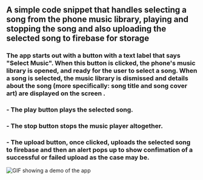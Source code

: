 ## A simple code snippet that handles selecting a song from the phone music library, playing and stopping the song and also uploading the selected song to firebase for storage

### The app starts out with a button with a text label that says "Select Music". When this button is clicked, the phone's music library is opened, and ready for the user to select a song. When a song is selected, the music library is dismissed and details about the song (more specifically: song title and song cover art) are displayed on the screen . 

### - The play button plays the selected song.
### - The stop button stops the music player altogether.
### - The upload button, once clicked, uploads the selected song to firebase and then an alert pops up to show confimation of a successful or failed upload as the case may be.

![GIF showing a demo of the app](https://drive.google.com/file/d/1PR2RyjKwumyRGiGxpu3meX-yT8Qfg4Ma/view?usp=sharing)
